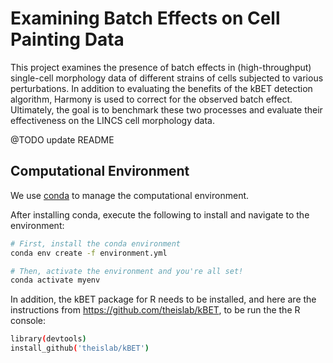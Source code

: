 # Examining Batch Effects on Cell Painting Data

This project examines the presence of batch effects in (high-throughput) single-cell morphology data of different strains of cells subjected to various perturbations.
In addition to evaluating the benefits of the kBET detection algorithm, Harmony is used to correct for the observed batch effect. Ultimately, the goal is to benchmark these two processes and evaluate their effectiveness on the LINCS cell morphology data.

@TODO update README

## Computational Environment

We use [conda](https://docs.conda.io/en/latest/) to manage the computational environment.

After installing conda, execute the following to install and navigate to the environment:

```bash
# First, install the conda environment
conda env create -f environment.yml

# Then, activate the environment and you're all set!
conda activate myenv
```

In addition, the kBET package for R needs to be installed, and here are the instructions from https://github.com/theislab/kBET, to be run the the R console:

```bash
library(devtools)
install_github('theislab/kBET')
```
